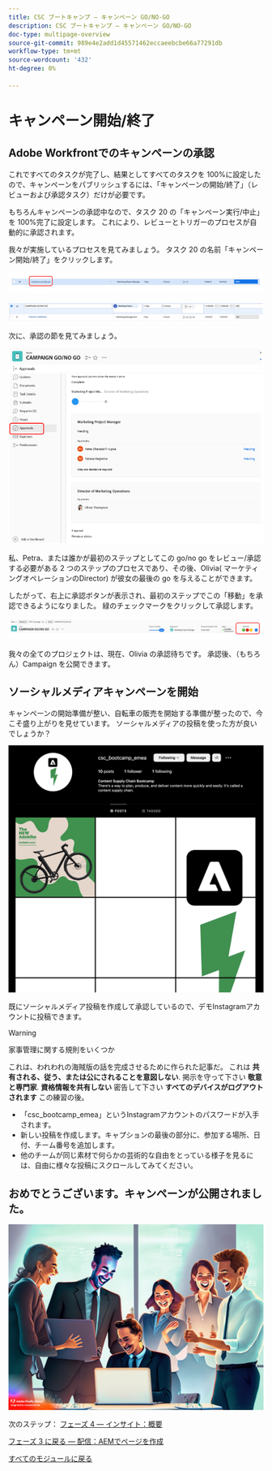 ```yaml
---
title: CSC ブートキャンプ — キャンペーン GO/NO-GO
description: CSC ブートキャンプ — キャンペーン GO/NO-GO
doc-type: multipage-overview
source-git-commit: 989e4e2add1d45571462eccaeebcbe66a77291db
workflow-type: tm+mt
source-wordcount: '432'
ht-degree: 0%

---
```


# キャンペーン開始/終了

## Adobe Workfrontでのキャンペーンの承認

これですべてのタスクが完了し、結果としてすべてのタスクを 100%に設定したので、キャンペーンをパブリッシュするには、「キャンペーンの開始/終了」（レビューおよび承認タスク）だけが必要です。

もちろんキャンペーンの承認中なので、タスク 20 の「キャンペーン実行/中止」を 100%完了に設定します。 これにより、レビューとトリガーのプロセスが自動的に承認されます。

我々が実施しているプロセスを見てみましょう。 タスク 20 の名前「キャンペーン開始/終了」をクリックします。

![タスクをクリック](./images/gonogo-button.png)

![詳細を更新](./images/gonogo-details.png)

次に、承認の節を見てみましょう。

![承認をクリック](./images/gonogo-approvals.png)

私、Petra、または誰かが最初のステップとしてこの go/no go をレビュー/承認する必要がある 2 つのステップのプロセスであり、その後、Olivia( マーケティングオペレーションのDirector) が彼女の最後の go を与えることができます。

したがって、右上に承認ボタンが表示され、最初のステップでこの「移動」を承認できるようになりました。 緑のチェックマークをクリックして承認します。

![キャンペーンの承認](./images/gongo-given-approvals.png)

我々の全てのプロジェクトは、現在、Olivia の承認待ちです。 承認後、（もちろん）Campaign を公開できます。

## ソーシャルメディアキャンペーンを開始

キャンペーンの開始準備が整い、自転車の販売を開始する準備が整ったので、今こそ盛り上がりを見せています。 ソーシャルメディアの投稿を使った方が良いでしょうか？

![デモInstagramページ](./images/instagram-overview.png)

既にソーシャルメディア投稿を作成して承認しているので、デモInstagramアカウントに投稿できます。

>[!WARNING]
> 家事管理に関する規則をいくつか
> 
> これは、われわれの海賊版の話を完成させるために作られた記事だ。 これは **共有される、従う、または公にされることを意図しない**. 掲示を守って下さい **敬意と専門家**. **資格情報を共有しない** 密告して下さい **すべてのデバイスがログアウトされます** この練習の後。

- 「csc_bootcamp_emea」というInstagramアカウントのパスワードが入手されます。
- 新しい投稿を作成します。キャプションの最後の部分に、参加する場所、日付、チーム番号を追加します。
- 他のチームが同じ素材で何らかの芸術的な自由をとっている様子を見るには、自由に様々な投稿にスクロールしてみてください。

## おめでとうございます。キャンペーンが公開されました。

![Campaign の起動](./images/launch.jpg)

次のステップ： [フェーズ 4 — インサイト：概要](../insights/overview.md)

[フェーズ 3 に戻る — 配信：AEMでページを作成](./app.md)

[すべてのモジュールに戻る](../../overview.md)
